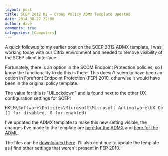 ```yaml
---
layout: post
title: SCEP 2012 R2 – Group Policy ADMX Template Updated
date: 2014-08-27 22:00
author: dave
comments: true
categories: [Computers]
---
```

A quick followup to my earlier post on the SCEP 2012 ADMX template, I was working today with our Citrix environment and needed to remove visibility of the SCEP client interface.

Fortunately, there is an option in the SCCM Endpoint Protection policies, so I know the functionality to do this is there. This doesn't seem to have been an option in Forefront Endpoint Protection (FEP) 2010, otherwise it would have been in the original policy template.

The value for this is "UILockdown" and is found next to the other UX configuration settings for SCEP:
<pre>HKLM\<span style="color: #333333;">Software\Policies\Microsoft\Microsoft Antimalware\UX Configuration\UILockdown
(1 for disabled, 0 for enabled)</span></pre>
I've updated the ADMX template to make this new setting visible, the changes I've made to the template are <a href="https://github.com/davegreen/miscellaneous/commit/8f77ebd4fd70dfe8a410d9a1a4699bd126f77097">here for the ADMX</a> and <a href="https://github.com/davegreen/miscellaneous/commit/1420cb6ab81a574b7115a98c531b7ad13c7132b7">here for the ADML</a>.

The files can be <a href="https://github.com/davegreen/miscellaneous/tree/master/CustomADMX">downloaded here</a>. I'll also continue to update the template as I find other settings that weren't present in FEP 2010.
